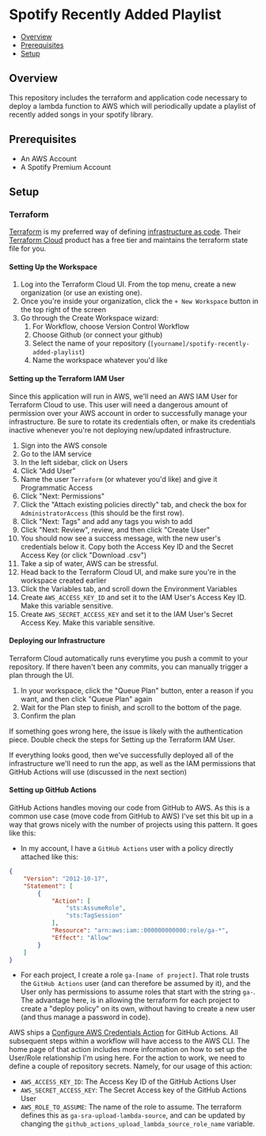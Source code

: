 # Spotify Recently Added Playlist

* [Overview](#overview)
* [Prerequisites](#prerequisites)
* [Setup](#setup)

## Overview

This repository includes the terraform and application code necessary to deploy a lambda function to AWS which will periodically update a playlist of recently added songs in your spotify library.

## Prerequisites

* An AWS Account
* A Spotify Premium Account

## Setup

### Terraform

[Terraform](https://www.terraform.io) is my preferred way of defining [infrastructure as code](https://www.hashicorp.com/resources/what-is-infrastructure-as-code). Their [Terraform Cloud](https://www.terraform.io/cloud) product has a free tier and maintains the terraform state file for you.

#### Setting Up the Workspace

1. Log into the Terraform Cloud UI. From the top menu, create a new organization (or use an existing one).
2. Once you're inside your organization, click the `+ New Workspace` button in the top right of the screen
3. Go through the Create Workspace wizard:
   1. For Workflow, choose Version Control Workflow
   2. Choose Github (or connect your github)
   3. Select the name of your repository (`[yourname]/spotify-recently-added-playlist`)
   4. Name the workspace whatever you'd like

#### Setting up the Terraform IAM User

Since this application will run in AWS, we'll need an AWS IAM User for Terraform Cloud to use. This user will need a dangerous amount of permission over your AWS account in order to successfully manage your infrastructure. Be sure to rotate its credentials often, or make its credentials inactive whenever you're not deploying new/updated infrastructure.

1. Sign into the AWS console
2. Go to the IAM service
3. In the left sidebar, click on Users
4. Click "Add User"
5. Name the user `Terraform` (or whatever you'd like) and give it Programmatic Access
6. Click "Next: Permissions"
7. Click the "Attach existing policies directly" tab, and check the box for `AdministratorAccess` (this should be the first row).
8. Click "Next: Tags" and add any tags you wish to add
9. Click "Next: Review", review, and then click "Create User"
10. You should now see a success message, with the new user's credentials below it. Copy both the Access Key ID and the Secret Access Key (or click "Download .csv")
11. Take a sip of water, AWS can be stressful.
12. Head back to the Terraform Cloud UI, and make sure you're in the workspace created earlier
13. Click the Variables tab, and scroll down the Environment Variables
14. Create `AWS_ACCESS_KEY_ID` and set it to the IAM User's Access Key ID. Make this variable sensitive.
15. Create `AWS_SECRET_ACCESS_KEY` and set it to the IAM User's Secret Access Key. Make this variable sensitive.

#### Deploying our Infrastructure

Terraform Cloud automatically runs everytime you push a commit to your repository. If there haven't been any commits, you can manually trigger a plan through the UI.

1. In your workspace, click the "Queue Plan" button, enter a reason if you want, and then click "Queue Plan" again
2. Wait for the Plan step to finish, and scroll to the bottom of the page.
3. Confirm the plan

If something goes wrong here, the issue is likely with the authentication piece. Double check the steps for Setting up the Terraform IAM User.

If everything looks good, then we've successfully deployed all of the infrastructure we'll need to run the app, as well as the IAM permissions that GitHub Actions will use (discussed in the next section)

#### Setting up GitHub Actions

GitHub Actions handles moving our code from GitHub to AWS. As this is a common use case (move code from GitHub to AWS) I've set this bit up in a way that grows nicely with the number of projects using this pattern. It goes like this:

* In my account, I have a `GitHub Actions` user with a policy directly attached like this:
```json
{
    "Version": "2012-10-17",
    "Statement": [
        {
            "Action": [
                "sts:AssumeRole",
                "sts:TagSession"
            ],
            "Resource": "arn:aws:iam::000000000000:role/ga-*",
            "Effect": "Allow"
        }
    ]
}
```
* For each project, I create a role `ga-[name of project]`. That role trusts the `GitHub Actions` user (and can therefore be assumed by it), and the User only has permissions to assume roles that start with the string `ga-`. The advantage here, is in allowing the terraform for each project to create a "deploy policy" on its own, without having to create a new user (and thus manage a password in code).

AWS ships a [Configure AWS Credentials Action](https://github.com/marketplace/actions/configure-aws-credentials-action-for-github-actions) for GitHub Actions. All subsequent steps within a workflow will have access to the AWS CLI. The home page of that action includes more information on how to set up the User/Role relationship I'm using here. For the action to work, we need to define a couple of repository secrets. Namely, for our usage of this action:
* `AWS_ACCESS_KEY_ID`: The Access Key ID of the GitHub Actions User
* `AWS_SECRET_ACCESS_KEY`: The Secret Access key of the GitHub Actions User
* `AWS_ROLE_TO_ASSUME`: The name of the role to assume. The terraform defines this as `ga-sra-upload-lambda-source`, and can be updated by changing the `github_actions_upload_lambda_source_role_name` variable.
